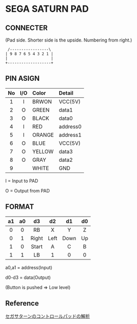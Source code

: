# SEGA SATURN PAD

## CONNECTER
(Pad side. Shorter side is the upside. Numbering from right.)

```
 /-----------------\
| 9 8 7 6 5 4 3 2 1 |
|                   |
+-------------------+
```

## PIN ASIGN

|No|I/O| Color | Detail   |
|:-:|:-:|:-|:-|
| 1| I | BRWON | VCC(5V)  |
| 2| O | GREEN | data1    |
| 3| O | BLACK | data0    |
| 4| I | RED   | address0 |
| 5| I | ORANGE| address1 |
| 6| O | BLUE  | VCC(5V)  |
| 7| O | YELLOW| data3    |
| 8| O | GRAY  | data2    |
| 9|   | WHITE | GND      |

 I = Input to PAD
 
 O = Output from PAD

## FORMAT

|a1|a0|   d3|  d2|  d1|d0|
|:-:|:-:|:-:|:-:|:-:|:-:|
| 0| 0|   RB|   X|   Y| Z|
| 0| 1|Right|Left|Down|Up|
| 1| 0|Start|   A|   C| B|
| 1| 1|   LB|   1|   0| 0|

a0,a1 = address(Input)
 
d0-d3 = data(Output)
 
(Button is pushed => Low level)

## Reference
[セガサターンのコントロールパッドの解析](http://kaele.com/~kashima/games/saturn.html)
